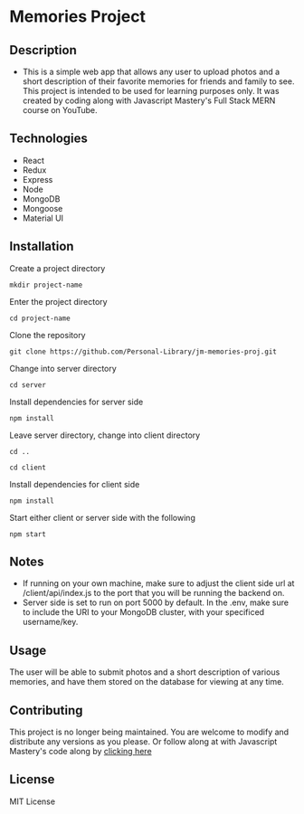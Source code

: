 # Memories Project

## Description
- This is a simple web app that allows any user to upload photos and a short description of their favorite memories for friends and family to see. This project is intended to be used for learning purposes only. It was created by coding along with Javascript Mastery's Full Stack MERN course on YouTube.

## Technologies
- React
- Redux
- Express
- Node
- MongoDB
- Mongoose
- Material UI

## Installation
Create a project directory

`mkdir project-name`

Enter the project directory

`cd project-name`

Clone the repository

`git clone https://github.com/Personal-Library/jm-memories-proj.git`

Change into server directory

`cd server`

Install dependencies for server side

`npm install`

Leave server directory, change into client directory

`cd ..`

`cd client`

Install dependencies for client side

`npm install`

Start either client or server side with the following

`npm start`

## Notes
- If running on your own machine, make sure to adjust the client side url at /client/api/index.js to the port that you will be running the backend on.
- Server side is set to run on port 5000 by default. In the .env, make sure to include the URI to your MongoDB cluster, with your specificed username/key.

## Usage
The user will be able to submit photos and a short description of various memories, and have them stored on the database for viewing at any time.

## Contributing
This project is no longer being maintained. You are welcome to modify and distribute any versions as you please. Or follow along at with Javascript Mastery's code along by [clicking here](https://www.youtube.com/watch?v=ngc9gnGgUdA)

## License
MIT License
